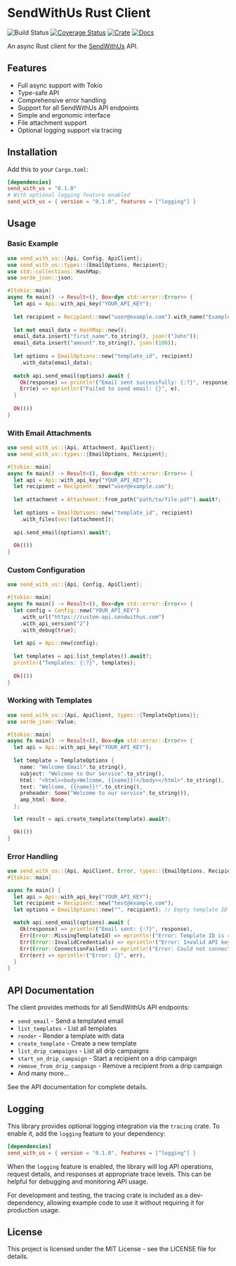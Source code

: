 # SendWithUs Rust Client

![Build Status](https://github.com/endoze/send_with_us/actions/workflows/ci.yml/badge.svg?branch=master)
[![Coverage Status](https://coveralls.io/repos/github/endoze/send_with_us/badge.svg?branch=master)](https://coveralls.io/github/endoze/send_with_us?branch=master)
[![Crate](https://img.shields.io/crates/v/send_with_us.svg)](https://crates.io/crates/send_with_us)
[![Docs](https://docs.rs/send_with_us/badge.svg)](https://docs.rs/send_with_us)

An async Rust client for the [SendWithUs](https://www.sendwithus.com) API.

## Features

* Full async support with Tokio
* Type-safe API
* Comprehensive error handling
* Support for all SendWithUs API endpoints
* Simple and ergonomic interface
* File attachment support
* Optional logging support via tracing

## Installation

Add this to your `Cargo.toml`:

```toml
[dependencies]
send_with_us = "0.1.0"
# With optional logging feature enabled
send_with_us = { version = "0.1.0", features = ["logging"] }
```

## Usage

### Basic Example

```rust , no_run
use send_with_us::{Api, Config, ApiClient};
use send_with_us::types::{EmailOptions, Recipient};
use std::collections::HashMap;
use serde_json::json;

#[tokio::main]
async fn main() -> Result<(), Box<dyn std::error::Error>> {
  let api = Api::with_api_key("YOUR_API_KEY");
  
  let recipient = Recipient::new("user@example.com").with_name("Example User");
  
  let mut email_data = HashMap::new();
  email_data.insert("first_name".to_string(), json!("John"));
  email_data.insert("amount".to_string(), json!(100));
  
  let options = EmailOptions::new("template_id", recipient)
    .with_data(email_data);
  
  match api.send_email(options).await {
    Ok(response) => println!("Email sent successfully: {:?}", response),
    Err(e) => eprintln!("Failed to send email: {}", e),
  }
  
  Ok(())
}
```

### With Email Attachments

```rust , no_run
use send_with_us::{Api, Attachment, ApiClient};
use send_with_us::types::{EmailOptions, Recipient};

#[tokio::main]
async fn main() -> Result<(), Box<dyn std::error::Error>> {
  let api = Api::with_api_key("YOUR_API_KEY");
  let recipient = Recipient::new("user@example.com");
  
  let attachment = Attachment::from_path("path/to/file.pdf").await?;
  
  let options = EmailOptions::new("template_id", recipient)
    .with_files(vec![attachment]);
  
  api.send_email(options).await?;
  
  Ok(())
}
```

### Custom Configuration

```rust , no_run
use send_with_us::{Api, Config, ApiClient};

#[tokio::main]
async fn main() -> Result<(), Box<dyn std::error::Error>> {
  let config = Config::new("YOUR_API_KEY")
    .with_url("https://custom-api.sendwithus.com")
    .with_api_version("2")
    .with_debug(true);
  
  let api = Api::new(config);
  
  let templates = api.list_templates().await?;
  println!("Templates: {:?}", templates);
  
  Ok(())
}
```


### Working with Templates

```rust , no_run
use send_with_us::{Api, ApiClient, types::{TemplateOptions}};
use serde_json::Value;

#[tokio::main]
async fn main() -> Result<(), Box<dyn std::error::Error>> {
  let api = Api::with_api_key("YOUR_API_KEY");
  
  let template = TemplateOptions {
    name: "Welcome Email".to_string(),
    subject: "Welcome to Our Service".to_string(),
    html: "<html><body>Welcome, {{name}}!</body></html>".to_string(),
    text: "Welcome, {{name}}!".to_string(),
    preheader: Some("Welcome to our service".to_string()),
    amp_html: None,
  };

  let result = api.create_template(template).await?;

  Ok(())
}
```

### Error Handling

```rust , no_run
use send_with_us::{Api, ApiClient, Error, types::{EmailOptions, Recipient}};
#[tokio::main]

async fn main() {
  let api = Api::with_api_key("YOUR_API_KEY");
  let recipient = Recipient::new("test@example.com");
  let options = EmailOptions::new("", recipient); // Empty template ID

  match api.send_email(options).await {
    Ok(response) => println!("Email sent: {:?}", response),
    Err(Error::MissingTemplateId) => eprintln!("Error: Template ID is required"),
    Err(Error::InvalidCredentials) => eprintln!("Error: Invalid API key"),
    Err(Error::ConnectionFailed) => eprintln!("Error: Could not connect to SendWithUs API"),
    Err(err) => eprintln!("Error: {}", err),
  }
}
```

## API Documentation

The client provides methods for all SendWithUs API endpoints:

- `send_email` - Send a templated email
- `list_templates` - List all templates
- `render` - Render a template with data
- `create_template` - Create a new template
- `list_drip_campaigns` - List all drip campaigns
- `start_on_drip_campaign` - Start a recipient on a drip campaign
- `remove_from_drip_campaign` - Remove a recipient from a drip campaign
- And many more...

See the API documentation for complete details.

## Logging

This library provides optional logging integration via the `tracing` crate. To enable it, add the `logging` feature to your dependency:

```toml
[dependencies]
send_with_us = { version = "0.1.0", features = ["logging"] }
```

When the `logging` feature is enabled, the library will log API operations, request details, and responses at appropriate trace levels. This can be helpful for debugging and monitoring API usage.

For development and testing, the tracing crate is included as a dev-dependency, allowing example code to use it without requiring it for production usage.

## License

This project is licensed under the MIT License - see the LICENSE file for details.
